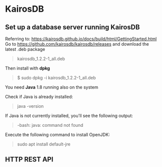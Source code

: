 # KairosDB

## Set up a database server running KairosDB
Referring to:
https://kairosdb.github.io/docs/build/html/GettingStarted.html
Go to
https://github.com/kairosdb/kairosdb/releases
and download the latest .deb package
> kairosdb_1.2.2-1_all.deb 

Then install with **dpkg**
> $ sudo dpkg -i kairosdb_1.2.2-1_all.deb

You need **Java** 1.8 running also on the system

Check if Java is already installed:
> java -version

If Java is not currently installed, you'll see the following output:
> -bash: java: command not found

Execute the following command to install OpenJDK:
> sudo apt install default-jre

## HTTP REST API 

## 
